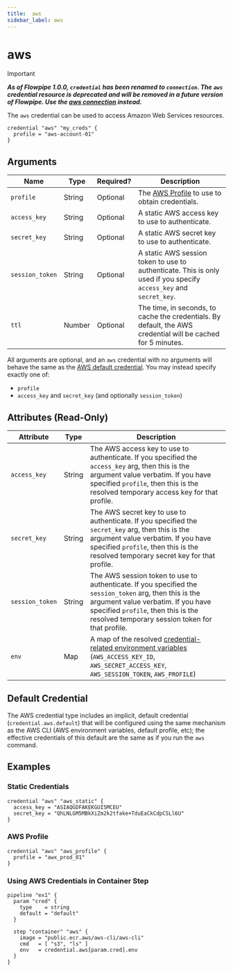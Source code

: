 ```yaml
---
title:  aws
sidebar_label: aws
---
```


# aws

> [!IMPORTANT]
> ***As of Flowpipe 1.0.0, `credential` has been renamed to `connection`.  The `aws` credential resource is deprecated and will be removed in a future version of Flowpipe. Use the [aws connection](/docs/reference/config-files/connection/aws) instead.***

The `aws` credential can be used to access Amazon Web Services resources.

```hcl
credential "aws" "my_creds" {
  profile = "aws-account-01"
}
```

## Arguments

| Name            | Type    | Required?| Description
|-----------------|---------|----------|-------------------
| `profile`       |  String | Optional | The [AWS Profile](https://docs.aws.amazon.com/cli/latest/userguide/cli-configure-files.html) to use to obtain credentials.
| `access_key`    |  String | Optional | A static AWS access key to use to authenticate.
| `secret_key`    |  String | Optional | A static AWS secret key to use to authenticate.
| `session_token` |  String | Optional | A static AWS session token to use to authenticate. This is only used if you specify `access_key` and `secret_key`.
| `ttl`           |  Number | Optional | The time, in seconds, to cache the credentials. By default, the AWS credential will be cached for 5 minutes.

All arguments are optional, and an `aws` credential with no arguments will behave the same as the [AWS default credential](#default-credential). You may instead specify exactly one of:

- `profile`
- `access_key` and `secret_key` (and optionally `session_token`)

## Attributes (Read-Only)

| Attribute       | Type    | Description
|-----------------|---------|-----------------
| `access_key`    |  String | The AWS access key to use to authenticate. If you specified the `access_key` arg, then this is the argument value verbatim. If you have specified `profile`, then this is the resolved temporary access key for that profile.
| `secret_key`    |  String | The AWS secret key to use to authenticate. If you specified the `secret_key` arg, then this is the argument value verbatim. If you have specified `profile`, then this is the resolved temporary secret key for that profile.
| `session_token` |  String | The AWS session token to use to authenticate. If you specified the `session_token` arg, then this is the argument value verbatim. If you have specified `profile`, then this is the resolved temporary session token for that profile.
| `env`           | Map     | A map of the resolved [credential-related environment variables](https://docs.aws.amazon.com/sdk-for-php/v3/developer-guide/guide_credentials_environment.html) (`AWS_ACCESS_KEY_ID`, `AWS_SECRET_ACCESS_KEY`, `AWS_SESSION_TOKEN`, `AWS_PROFILE`)

## Default Credential

The AWS credential type includes an implicit, default credential (`credential.aws.default`) that will be configured using the same mechanism as the AWS CLI (AWS environment variables, default profile, etc); the effective credentials of this default are the same as if you run the `aws` command.

## Examples

### Static Credentials

```hcl
credential "aws" "aws_static" {
  access_key = "ASIAQGDFAKEKGUI5MCEU"
  secret_key = "QhLNLGM5MBkXiZm2k2tfake+TduEaCkCdpCSLl6U"
}
```

### AWS Profile

```hcl
credential "aws" "aws_profile" {
  profile = "awx_prod_01"
}
```

### Using AWS Credentials in Container Step

```hcl
pipeline "ex1" {
  param "cred" {
    type    = string
    default = "default"
  }

  step "container" "aws" {
    image = "public.ecr.aws/aws-cli/aws-cli"
    cmd   = [ "s3", "ls" ]
    env   = credential.aws[param.cred].env
  } 
}
```
